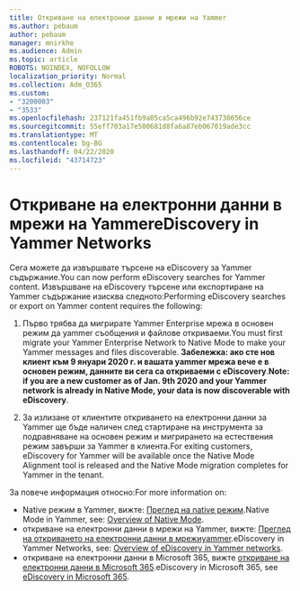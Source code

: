 ```yaml
---
title: Откриване на електронни данни в мрежи на Yammer
ms.author: pebaum
author: pebaum
manager: mnirkhe
ms.audience: Admin
ms.topic: article
ROBOTS: NOINDEX, NOFOLLOW
localization_priority: Normal
ms.collection: Adm_O365
ms.custom:
- "3200003"
- "3533"
ms.openlocfilehash: 237121fa451fb9a05ca5ca496b92e743730656ce
ms.sourcegitcommit: 55eff703a17e500681d8fa6a87eb067019ade3cc
ms.translationtype: MT
ms.contentlocale: bg-BG
ms.lasthandoff: 04/22/2020
ms.locfileid: "43714723"
---
```

# <a name="ediscovery-in-yammer-networks"></a><span data-ttu-id="899d4-102">Откриване на електронни данни в мрежи на Yammer</span><span class="sxs-lookup"><span data-stu-id="899d4-102">eDiscovery in Yammer Networks</span></span>

<span data-ttu-id="899d4-103">Сега можете да извършвате търсене на eDiscovery за Yammer съдържание.</span><span class="sxs-lookup"><span data-stu-id="899d4-103">You can now perform eDiscovery searches for Yammer content.</span></span>  <span data-ttu-id="899d4-104">Извършване на eDiscovery търсене или експортиране на Yammer съдържание изисква следното:</span><span class="sxs-lookup"><span data-stu-id="899d4-104">Performing eDiscovery searches or export on Yammer content requires the following:</span></span>

1. <span data-ttu-id="899d4-105">Първо трябва да мигрирате Yammer Enterprise мрежа в основен режим да yammer съобщения и файлове откриваеми.</span><span class="sxs-lookup"><span data-stu-id="899d4-105">You must first migrate your Yammer Enterprise Network to Native Mode to make your Yammer messages and files discoverable.</span></span> <span data-ttu-id="899d4-106">**Забележка: ако сте нов клиент към 9 януари 2020 г. и вашата yammer мрежа вече е в основен режим, данните ви сега са откриваеми с eDiscovery**.</span><span class="sxs-lookup"><span data-stu-id="899d4-106">**Note: if you are a new customer as of Jan. 9th 2020 and your Yammer network is already in Native Mode, your data is now discoverable with eDiscovery**.</span></span>

2. <span data-ttu-id="899d4-107">За излизане от клиентите откриването на електронни данни за Yammer ще бъде наличен след стартиране на инструмента за подравняване на основен режим и мигрирането на естествения режим завърши за Yammer в клиента.</span><span class="sxs-lookup"><span data-stu-id="899d4-107">For exiting customers, eDiscovery for Yammer will be available once the Native Mode Alignment tool is released and the Native Mode migration completes for Yammer in the tenant.</span></span>

<span data-ttu-id="899d4-108">За повече информация относно:</span><span class="sxs-lookup"><span data-stu-id="899d4-108">For more information on:</span></span>

- <span data-ttu-id="899d4-109">Native режим в Yammer, вижте: [Преглед на native режим](https://docs.microsoft.com/yammer/configure-your-yammer-network/overview-native-mode).</span><span class="sxs-lookup"><span data-stu-id="899d4-109">Native Mode in Yammer, see: [Overview of Native Mode](https://docs.microsoft.com/yammer/configure-your-yammer-network/overview-native-mode).</span></span>
- <span data-ttu-id="899d4-110">откриване на електронни данни в мрежи на Yammer, вижте: [Преглед на откриването на електронни данни в мрежиyammer](https://docs.microsoft.com/yammer/manage-security-and-compliance/overview-of-ediscovery).</span><span class="sxs-lookup"><span data-stu-id="899d4-110">eDiscovery in Yammer Networks, see: [Overview of eDiscovery in Yammer networks](https://docs.microsoft.com/yammer/manage-security-and-compliance/overview-of-ediscovery).</span></span>
- <span data-ttu-id="899d4-111">откриване на електронни данни в Microsoft 365, вижте [откриване на електронни данни в Microsoft 365](https://docs.microsoft.com/microsoft-365/compliance/ediscovery).</span><span class="sxs-lookup"><span data-stu-id="899d4-111">eDiscovery in Microsoft  365, see [eDiscovery in Microsoft 365](https://docs.microsoft.com/microsoft-365/compliance/ediscovery).</span></span>
